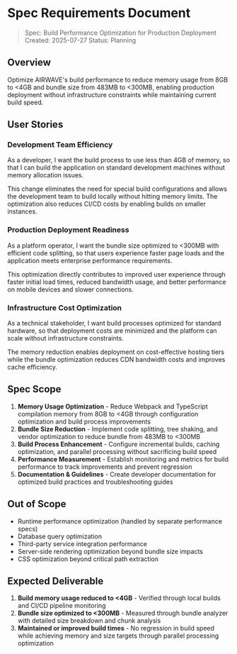 # Spec Requirements Document

> Spec: Build Performance Optimization for Production Deployment
> Created: 2025-07-27
> Status: Planning

## Overview

Optimize AIRWAVE's build performance to reduce memory usage from 8GB to <4GB and bundle size from 483MB to <300MB, enabling production deployment without infrastructure constraints while maintaining current build speed.

## User Stories

### Development Team Efficiency

As a developer, I want the build process to use less than 4GB of memory, so that I can build the application on standard development machines without memory allocation issues.

This change eliminates the need for special build configurations and allows the development team to build locally without hitting memory limits. The optimization also reduces CI/CD costs by enabling builds on smaller instances.

### Production Deployment Readiness

As a platform operator, I want the bundle size optimized to <300MB with efficient code splitting, so that users experience faster page loads and the application meets enterprise performance requirements.

This optimization directly contributes to improved user experience through faster initial load times, reduced bandwidth usage, and better performance on mobile devices and slower connections.

### Infrastructure Cost Optimization

As a technical stakeholder, I want build processes optimized for standard hardware, so that deployment costs are minimized and the platform can scale without infrastructure constraints.

The memory reduction enables deployment on cost-effective hosting tiers while the bundle optimization reduces CDN bandwidth costs and improves cache efficiency.

## Spec Scope

1. **Memory Usage Optimization** - Reduce Webpack and TypeScript compilation memory from 8GB to <4GB through configuration optimization and build process improvements
2. **Bundle Size Reduction** - Implement code splitting, tree shaking, and vendor optimization to reduce bundle from 483MB to <300MB
3. **Build Process Enhancement** - Configure incremental builds, caching optimization, and parallel processing without sacrificing build speed
4. **Performance Measurement** - Establish monitoring and metrics for build performance to track improvements and prevent regression
5. **Documentation & Guidelines** - Create developer documentation for optimized build practices and troubleshooting guides

## Out of Scope

- Runtime performance optimization (handled by separate performance specs)
- Database query optimization
- Third-party service integration performance
- Server-side rendering optimization beyond bundle size impacts
- CSS optimization beyond critical path extraction

## Expected Deliverable

1. **Build memory usage reduced to <4GB** - Verified through local builds and CI/CD pipeline monitoring
2. **Bundle size optimized to <300MB** - Measured through bundle analyzer with detailed size breakdown and chunk analysis
3. **Maintained or improved build times** - No regression in build speed while achieving memory and size targets through parallel processing optimization
